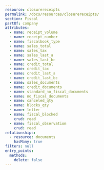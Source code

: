 ```yaml
---
resource: closurereceipts
permalink: /docs/resources/closurereceipts/
section: Fiscal
partOf: company
attributes:
  - name: receipt_volume
  - name: receipt_number
  - name: fiscalbook_type
  - name: sales_total
  - name: sales_tax
  - name: sales_last_a
  - name: sales_last_bc
  - name: credit_total
  - name: credit_tax
  - name: credit_last_a
  - name: credit_last_bc
  - name: sales_documents
  - name: credit_documents
  - name: standard_no_fiscal_documents
  - name: no_fiscal_documents
  - name: canceled_qty
  - name: blocks_qty
  - name: letter
  - name: fiscal_blocked
    crud: read
  - name: fiscal_observation
    crud: read
relationships:
  - resource: documents
    hasMany: true
filters: null
entry_points:
  methods:
    delete: false
---
```

